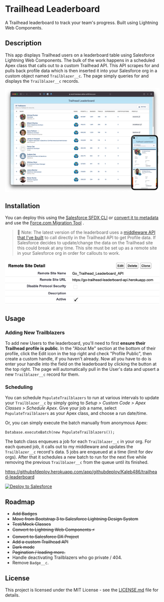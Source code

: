 # Trailhead Leaderboard

A Trailhead leaderboard to track your team's progress. Built using Lightning Web Components.

## Description

This app displays Trailhead users on a leaderboard table using Salesforce Lightning
Web Components. The bulk of the work happens in a scheduled Apex class that calls out to a custom
Trailhead API. This API scrapes for and pulls back profile data which is then inserted it into your Salesforce org in a custom
object named `Trailblazer__c`. The page simply queries for and displays the `Trailblazer__c` records.

![Desktop and mobile view](images/screenshot.png)

## Installation

You can deploy this using
the [Salesforce SFDX CLI](https://developer.salesforce.com/docs/atlas.en-us.sfdx_setup.meta/sfdx_setup/sfdx_setup_install_cli.htm)
or [convert it to metadata](https://developer.salesforce.com/docs/atlas.en-us.sfdx_cli_reference.meta/sfdx_cli_reference/cli_reference_force_source.htm)
and use
the [Force.com Migration Tool](https://developer.salesforce.com/docs/atlas.en-us.daas.meta/daas/forcemigrationtool_install.htm)
.

> 🚨 Note: The latest version of the leaderboard uses
> a [middleware API that I've built](https://github.com/meruff/go-trailhead-leaderboard-api) to call directly in the
> Trailhead API to get Profile data. If Salesforce decides to update/change the data on the Trailhead site this could
> break at any time. This site must be set up as a remote site in your Salesforce org in order for callouts to work.

![Remote site settings](images/remote_site_settings.png)

## Usage

### Adding New Trailblazers

To add new Users to the leaderboard, you'll need to first **ensure their Trailhead profile is public**.
In the "About Me" section at the bottom of their profile, click the Edit icon in the top right and
check "Profile Public", then create a custom handle, if you haven't already. Now all you have to do
is enter your handle into the field on the leaderboard by clicking the button at the top right. The page will
automatically pull in the User's data and upsert a new `Trailblazer__c` record for them.

### Scheduling

You can schedule `PopulateTrailblazers` to run at various intervals to update your
`Trailblazer__c` by simply going to *Setup > Custom Code > Apex Classes > Schedule Apex*.
Give your job a name, select `PopulateTrailblazers` as your Apex class, and choose a run
date/time.

Or, you can simply execute the batch manually from anonymous Apex:

```apex
Database.executeBatch(new PopulateTrailblazers());
```

The batch class enqueues a job for each `Trailblazer__c` in your org. For each queued job, it calls out to my middleware
and updates the `Trailblazer__c` record's data. 5 jobs are enqueued at a time (limit for dev orgs). After that it
schedules a new batch to run for the next five while removing the previous `Trailblazer__c` from the queue until its
finished.

https://githubsfdeploy.herokuapp.com/app/githubdeploy/Kaleb486/trailhead-leaderboard

<a href="https://githubsfdeploy.herokuapp.com?owner=Kaleb486&repo=trailhead-leaderboard">
  <img alt="Deploy to Salesforce"
       src="https://raw.githubusercontent.com/afawcett/githubsfdeploy/master/deploy.png">
</a>

## Roadmap

- ~~Add Badges~~
- ~~Move from Bootstrap 3 to Salesforce Lightning Design System~~
- ~~Test/Mock Classes~~
- ~~Convert to Lightning Web Components ⚡~~
- ~~Convert to Salesforce DX Project~~
- ~~Add a custom Trailhead API~~
- ~~Dark mode~~
- ~~Pagination / loading more.~~
- Handle deactivating Trailblazers who go private / 404.
- Remove `Badge__c`.

## License

This project is licensed under the MIT License - see the [LICENSE.md](LICENSE.md) file for details.
